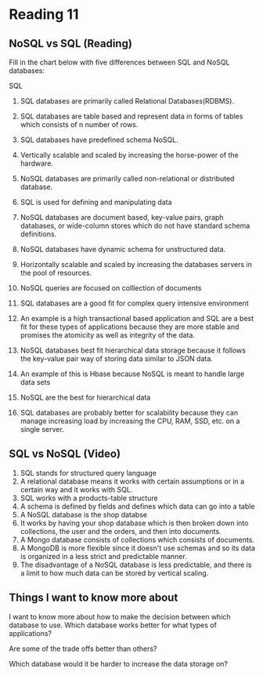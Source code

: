 # Reading 11

## NoSQL vs SQL (Reading)

Fill in the chart below with five differences between SQL and NoSQL databases:

SQL	                     
1. SQL databases are primarily called Relational Databases(RDBMS).
2. SQL databases are table based and represent data in forms of tables which consists of n number of rows.
3. SQL databases have predefined schema 
NoSQL.
4. Vertically scalable and scaled by increasing the horse-power of the hardware.
1. NoSQL databases are primarily called non-relational or distributed database.
5. SQL is used for defining and manipulating data
2. NoSQL databases are document based, key-value pairs, graph databases, or wide-column stores which do not have standard schema definitions.
3. NoSQL databases have dynamic schema for unstructured data.
4. Horizontally scalable and scaled by increasing the databases servers in the pool of resources.
5. NoSQL queries are focused on colllection of documents

1. SQL databases are a good fit for complex query intensive environment
2. An example is a high transactional based application and SQL are a best fit for these types of applications because they are more stable and promises the atomicity as well as integrity of the data. 
3. NoSQL databases best fit hierarchical data storage because it follows the key-value pair way of storing data similar to JSON data.
4. An example of this is Hbase because NoSQL is meant to handle large data sets
5. NoSQL are the best for hierarchical data
6. SQL databases are probably better for scalability because they can manage increasing load by increasing the CPU, RAM, SSD, etc. on a single server.

## SQL vs NoSQL (Video)

1. SQL stands for structured query language
2. A relational database means it works with certain assumptions or in a certain way and it works with SQL.
3. SQL works with a products-table structure
4. A schema is defined by fields and defines which data can go into a table
5. A NoSQL database is the shop databse
6. It works by having your shop database which is then broken down into collections, the user and the orders, and then into documents. 
7. A Mongo database consists of collections which consists of documents.
8. A MongoDB is more flexible since it doesn't use schemas and so its data is organized in a less strict and predictable manner.  
9. The disadvantage of a NoSQL database is less predictable, and there is a limit to how much data can be stored by vertical scaling. 

## Things I want to know more about

I want to know more about how to make the decision between which database to use. Which database works better for what types of applications?

Are some of the trade offs better than others?

Which database would it be harder to increase the data storage on?


 	 
 	 
 	 
